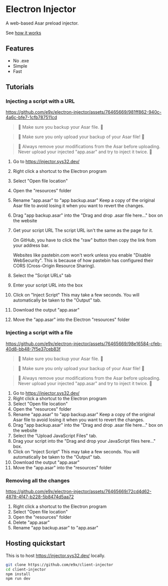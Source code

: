 # Electron Injector

A web-based Asar preload injector.

See [how it works](./How-it-works.md)

## Features

- No .exe
- Simple
- Fast

## Tutorials

### Injecting a script with a URL

https://github.com/e9x/electron-injector/assets/76465669/981ff862-940c-4a6c-bfe7-1cfb787511cd

> 🛑 Make sure you backup your Asar file. 🛑

> 🛑 Make sure you only upload your backup of your Asar file! 🛑

> 🛑 Always remove your modifications from the Asar before uploading. Never upload your injected "app.asar" and try to inject it twice. 🛑

1. Go to https://injector.sys32.dev/
2. Right click a shortcut to the Electron program
3. Select "Open file location"
4. Open the "resources" folder
5. Rename "app.asar" to "app backup.asar"
   Keep a copy of the original Asar file to avoid losing it when you want to revert the changes.
6. Drag "app backup.asar" into the "Drag and drop .asar file here..." box on the website
7. Get your script URL
   The script URL isn't the same as the page for it.

   On GitHub, you have to click the "raw" button then copy the link from your address bar.

   Websites like pastebin.com won't work unless you enable "Disable WebSecurity". This is because of how pastebin has configured their CORS (Cross-Origin Resource Sharing).

8. Select the "Script URLs" tab
9. Enter your script URL into the box
10. Click on "Inject Script"
    This may take a few seconds. You will automatically be taken to the "Output" tab.
11. Download the output "app.asar"
12. Move the "app.asar" into the Electron "resources" folder

### Injecting a script with a file

https://github.com/e9x/electron-injector/assets/76465669/98e16584-cfeb-40d8-bb48-7f5e37ceb83f

> 🛑 Make sure you backup your Asar file. 🛑

> 🛑 Make sure you only upload your backup of your Asar file! 🛑

> 🛑 Always remove your modifications from the Asar before uploading. Never upload your injected "app.asar" and try to inject it twice. 🛑

1. Go to https://injector.sys32.dev/
2. Right click a shortcut to the Electron program
3. Select "Open file location"
4. Open the "resources" folder
5. Rename "app.asar" to "app backup.asar"
   Keep a copy of the original Asar file to avoid losing it when you want to revert the changes.
6. Drag "app backup.asar" into the "Drag and drop .asar file here..." box on the website
7. Select the "Upload JavaScript Files" tab.
8. Drag your script into the "Drag and drop your JavaScript files here..." box.
9. Click on "Inject Script"
   This may take a few seconds. You will automatically be taken to the "Output" tab.
10. Download the output "app.asar"
11. Move the "app.asar" into the "resources" folder

### Removing all the changes

https://github.com/e9x/electron-injector/assets/76465669/72cd4d62-4878-4f47-b228-5b8474d5aa72

1. Right click a shortcut to the Electron program
2. Select "Open file location"
3. Open the "resources" folder
4. Delete "app.asar"
5. Rename "app backup.asar" to "app.asar"

## Hosting quickstart

This is to host https://injector.sys32.dev/ locally.

```sh
git clone https://github.com/e9x/client-injector
cd client-injector
npm install
npm run dev
```
